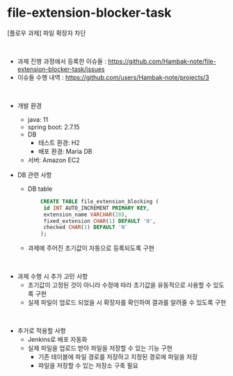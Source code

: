 # file-extension-blocker-task
[플로우 과제] 파일 확장자 차단

<br>

- 과제 진행 과정에서 등록한 이슈들 : https://github.com/Hambak-note/file-extension-blocker-task/issues
- 이슈들 수행 내역 : https://github.com/users/Hambak-note/projects/3

<br>

- 개발 환경
  - java: 11
  - spring boot: 2.7.15
  - DB
    - 테스트 환경: H2
    - 배포 환경: Maria DB
  - 서버: Amazon EC2

- DB 관련 사항
  - DB table
    ```sql
        CREATE TABLE file_extension_blocking (
         id INT AUTO_INCREMENT PRIMARY KEY,
         extension_name VARCHAR(20),
         fixed_extension CHAR(1) DEFAULT 'N',
         checked CHAR(1) DEFAULT 'N'
        );
    ```
  - 과제에 주어진 초기값이 자동으로 등록되도록 구현

<br>

- 과제 수행 시 추가 고민 사항
  - 초기값이 고정된 것이 아니라 수정에 따라 초기값을 유동적으로 사용할 수 있도록 구현
  - 실제 파일이 업로드 되었을 시 확장자를 확인하여 결과를 알려줄 수 있도록 구현

<br>

- 추가로 적용할 사항
  - Jenkins로 배포 자동화
  - 실제 파일을 업로드 받아 파일을 저장할 수 있는 기능 구현
    - 기존 테이블에 파일 경로를 저장하고 지정된 경로에 파일을 저장
    - 파일을 저장할 수 있는 저장소 구축 필요
